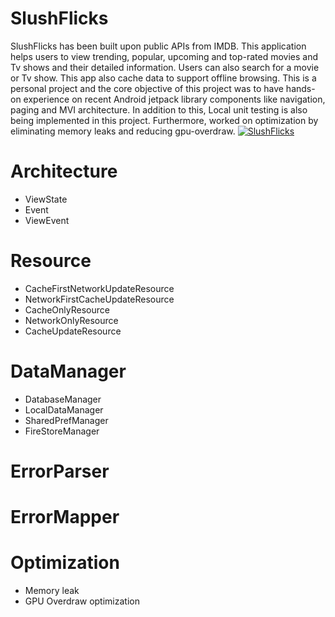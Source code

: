 # SlushFlicks
SlushFlicks has been built upon public APIs from IMDB. This application helps users to view trending, popular, upcoming and top-rated movies and Tv shows and their detailed information. Users can also search for a movie or Tv show. This app also cache data to support offline browsing.
This is a personal project and the core objective of this project was to have hands-on experience on recent Android jetpack library components like navigation, paging and MVI architecture.  In addition to this, Local unit testing is also being implemented in this project. Furthermore, worked on optimization by eliminating memory leaks and reducing gpu-overdraw.
[![SlushFlicks](https://img.shields.io/badge/PlayStore-SlushFlicks-blue.svg)](https://play.google.com/store/apps/details?id=com.sifat.slushflicks)
# Architecture

+ ViewState
+ Event
+ ViewEvent

# Resource

+ CacheFirstNetworkUpdateResource
+ NetworkFirstCacheUpdateResource
+ CacheOnlyResource
+ NetworkOnlyResource
+ CacheUpdateResource

# DataManager

+ DatabaseManager
+ LocalDataManager
+ SharedPrefManager
+ FireStoreManager

# ErrorParser

# ErrorMapper

# Optimization

+ Memory leak
+ GPU Overdraw optimization
